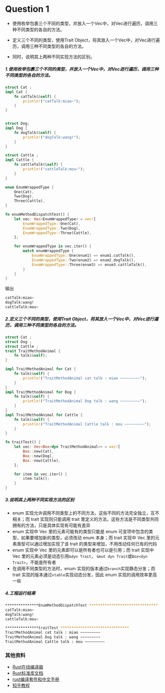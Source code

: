 # Question 1

- 使用枚举包裹三个不同的类型，并放入一个Vec中，对Vec进行遍历，调用三种不同类型的各自的方法。

- 定义三个不同的类型，使用Trait Object，将其放入一个Vec中，对Vec进行遍历，调用三种不同类型的各自的方法。

- 同时，说明其上两种不同实现方法的区别。

##### 1.使用枚举包裹三个不同的类型，并放入一个Vec中，对Vec进行遍历，调用三种不同类型的各自的方法。

```rust
struct Cat ;
impl Cat {
    fn catTalk(&self) {
        println!("catTalk:miao~");
    }
}


struct Dog;
impl Dog {
    fn dogTalk(&self) {
        println!("dogTalk:wang!");
    }
}

struct Cattle ;
impl Cattle {
    fn cattleTalk(&self) {
        println!("cattleTalk:mou~");
    }
}

enum EnumWrappedType {
    One(Cat),
    Two(Dog),
    Three(Cattle),
}

fn enumMethodDispatchTest() {
    let vec: Vec<EnumWrappedType> = vec![
        EnumWrappedType::One(Cat),
        EnumWrappedType::Two(Dog),
        EnumWrappedType::Three(Cattle),
    ];

    for enumWrappedType in vec.iter() {
        match enumWrappedType {
            EnumWrappedType::One(enum1) => enum1.catTalk(),
            EnumWrappedType::Two(enum2) => enum2.dogTalk(),
            EnumWrappedType::Three(enum3) => enum3.cattleTalk(),
        }
    }
}
```



输出

```bash
catTalk:miao~
dogTalk:wang!
cattleTalk:mou~
```

##### 2.定义三个不同的类型，使用Trait Object，将其放入一个Vec中，对Vec进行遍历，调用三种不同类型的各自的方法。

```rust
struct Cat ;
struct Dog ;
struct Cattle ;
trait TraitMethodAnimal {
    fn talk(&self);
}

impl TraitMethodAnimal for Cat {
    fn talk(&self) {
        println!("TraitMethodAnimal cat talk : miao ~~~~~~~~~");
    }
}
impl TraitMethodAnimal for Dog {
    fn talk(&self) {
        println!("TraitMethodAnimal Dog talk : wang ~~~~~~~~~");
    }
}
impl TraitMethodAnimal for Cattle {
    fn talk(&self) {
        println!("TraitMethodAnimal Cattle talk : mou ~~~~~~~~~");
    }
}

fn traitTest() {
    let vec: Vec<Box<dyn TraitMethodAnimal>> = vec![
        Box::new(Cat),
        Box::new(Dog),
        Box::new(Cattle),
    ];

    for item in vec.iter() {
        item.talk();
    }
}
```

##### 3.说明其上两种不同实现方法的区别

- enum 实现允许调用不同类型上的不同方法，这些不同的方法完全独立，互不相关；而 trait 实现则只能调用 trait 里定义的方法，这些方法是不同类型共同拥有的方法，只是具体实现有可能有差异
- enum 实现中 Vec 里的元素可能有的类型只能是 enum 可变项中包含的类型，如果要增加新的类型，必须改动 enum 本身；而 trait 实现中 Vec 里的元素类型可以通过增加实现了该 trait 的类型来增加，不用改动任何已有的代码
- enum 实现中 Vec 里的元素即可以是所有者也可以是引用；而 trait 实现中 Vec 里的元素必须是动态引用`&dyn Trait`， `&mut dyn Trait`或`Box<dyn Trait>`，不能是所有者
- 在调用不同类型的方法时，enum 实现的版本通过`branch`实现静态分发；而 trait 实现的版本通过`vtable`实现动态分发，因此 enum 实现的调用效率更高一些



##### 4.工程运行结果

```bash
***************EnumMethodDispatchTest *******************************
catTalk:miao~
dogTalk:wang!
cattleTalk:mou~

***************traitTest *******************************
TraitMethodAnimal cat talk : miao ~~~~~~~~~
TraitMethodAnimal Dog talk : wang ~~~~~~~~~
TraitMethodAnimal Cattle talk : mou ~~~~~~~~~
```



### 其他资料

- [Rust在线编译器](https://play.rust-lang.org/?version=stable&mode=debug&edition=2021)
- [Rust标准库文档](https://doc.rust-lang.org/std/index.html)
- [rust编译套件和中文手册](https://kaisery.github.io/trpl-zh-cn/ch01-01-installation.html)
- [知乎教程](https://zhuanlan.zhihu.com/p/410291415)